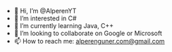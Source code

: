 - 👋 Hi, I’m @AlperenYT
- 👀 I’m interested in C#
- 🌱 I’m currently learning Java, C++
- 💞️ I’m looking to collaborate on Google or Microsoft
- 📫 How to reach me: alperenguner.com@gmail.com

<!---
AlperenYT/AlperenYT is a ✨ special ✨ repository because its `README.md` (this file) appears on your GitHub profile.
You can click the Preview link to take a look at your changes.
--->
